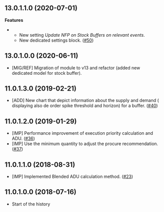 ## 13.0.1.1.0 (2020-07-01)

**Features**

- - New setting *Update NFP on Stock Buffers on relevant events*.
  - New dedicated settings block.
    ([\#50](https://github.com/OCA/ddmrp/issues/50))

## 13.0.1.0.0 (2020-06-11)

- \[MIG/REF\] Migration of module to v13 and refactor (added new
  dedicated model for stock buffer).

## 11.0.1.3.0 (2019-02-21)

- \[ADD\] New chart that depict information about the supply and demand
  ( displaying also de order spike threshold and horizon) for a buffer.
  ([\#40](https://github.com/OCA/ddmrp/pull/40))

## 11.0.1.2.0 (2019-01-29)

- \[IMP\] Performance improvement of execution priority calculation and
  ADU. ([\#36](https://github.com/OCA/ddmrp/pull/36))
- \[IMP\] Use the minimum quantity to adjust the procure recommendation.
  ([\#37](https://github.com/OCA/ddmrp/pull/37))

## 11.0.1.1.0 (2018-08-31)

- \[IMP\] Implemented Blended ADU calculation method.
  ([\#23](https://github.com/OCA/ddmrp/pull/23))

## 11.0.1.0.0 (2018-07-16)

- Start of the history
